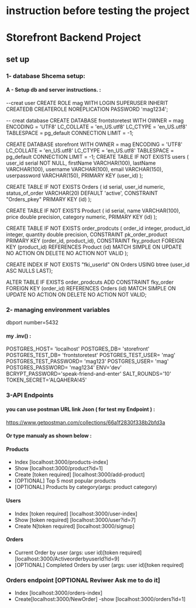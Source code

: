 # instruction before testing the project
# Storefront Backend Project
## set up 
### 1- database Shcema setup:
   #### A - Setup db and server instructions. :

--creat user
  CREATE ROLE mag WITH
  LOGIN
  SUPERUSER
  INHERIT
  CREATEDB
  CREATEROLE
  NOREPLICATION
  PASSWORD 'mag1234';

-- creat database
  CREATE DATABASE frontstoretest
    WITH 
    OWNER = mag
    ENCODING = 'UTF8'
    LC_COLLATE = 'en_US.utf8'
    LC_CTYPE = 'en_US.utf8'
    TABLESPACE = pg_default
    CONNECTION LIMIT = -1;

  CREATE DATABASE storefront
      WITH 
      OWNER = mag
      ENCODING = 'UTF8'
      LC_COLLATE = 'en_US.utf8'
      LC_CTYPE = 'en_US.utf8'
      TABLESPACE = pg_default
      CONNECTION LIMIT = -1;
  CREATE TABLE IF NOT EXISTS users
(
    user_id serial NOT NULL,
    firstName VARCHAR(100),
    lastName VARCHAR(100),
    username VARCHAR(100),
    email VARCHAR(150),
    userpassword VARCHAR(150),
    PRIMARY KEY (user_id)
);


CREATE TABLE IF NOT EXISTS Orders
(
    id serial,
    user_id numeric,
    status_of_order VARCHAR(20) DEFAULT 'active',
    CONSTRAINT "Orders_pkey" PRIMARY KEY (id)
);


CREATE TABLE IF NOT EXISTS Product
(
    id serial,
    name VARCHAR(100),
    price double precision,
    category numeric,
    PRIMARY KEY (id)
);

CREATE TABLE IF NOT EXISTS order_prodcuts
(
    order_id integer,
    product_id integer,
    quantity double precision,
    CONSTRAINT pk_order_product PRIMARY KEY (order_id, product_id),
    CONSTRAINT fky_product FOREIGN KEY (product_id)
        REFERENCES Product (id) MATCH SIMPLE
        ON UPDATE NO ACTION
        ON DELETE NO ACTION
        NOT VALID
);


CREATE INDEX IF NOT EXISTS "fki_userId"
    ON Orders USING btree
    (user_id ASC NULLS LAST);

ALTER TABLE IF EXISTS order_prodcuts
    ADD CONSTRAINT fky_order FOREIGN KEY (order_id)
    REFERENCES Orders (id) MATCH SIMPLE
    ON UPDATE NO ACTION
    ON DELETE NO ACTION
    NOT VALID;


  
 
 

### 2- managing environment variables
dbport number=5432
#### my .inv()  :

 POSTGRES_HOST= 'localhost'
 POSTGRES_DB= 'storefront'
 POSTGRES_TEST_DB= 'frontstoretest'
 POSTGRES_TEST_USER= 'mag'
 POSTGRES_TEST_PASSWORD= 'mag123'
 POSTGRES_USER= 'mag'
 POSTGRES_PASSWORD= 'mag1234'
 ENV='dev'
 BCRYPT_PASSWORD='speak-friend-and-enter'
 SALT_ROUNDS='10'
 TOKEN_SECRET='ALQAHERA!45'


### 3-API Endpoints
#### you can use postman URL link Json ( for test my Endpoint ) :
https://www.getpostman.com/collections/66a1f2830f338b2bfd3a

#### Or type manualy as shown below :
#### Products
- Index                  [localhost:3000/products-index] 
- Show                   [localhost:3000/product?id=1]
- Create [token required] [localhost:3000/add-product]
- [OPTIONAL] Top 5 most popular products 
- [OPTIONAL] Products by category(args: product category) 

#### Users
- Index [token required]        [localhost:3000/user-index]
- Show [token required]         [localhost:3000/user?id=7]
- Create N[token required]      [localhost:3000/signup]

#### Orders
- Current Order by user (args: user id)[token required]   [localhost:3000/ActiveorderbyuserId?id=9]
- [OPTIONAL] Completed Orders by user (args: user id)[token required]

### Orders endpoint [OPTIONAL Reviwer Ask me to do it]
- Index [localhost:3000/orders-index]
- Create[localhost:3000/NewOrder]
-show [localhost:3000/orders?id=1]